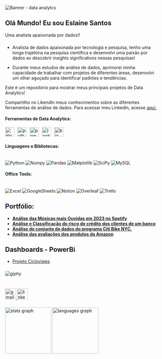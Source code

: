 ![Banner - data analytcs](https://github.com/user-attachments/assets/728e3432-2de6-445a-85ad-7cc1279f9772)
<h2 align="left">Olá Mundo! Eu sou Eslaine Santos</h2>
Uma analista apaixonada por dados!!

###

* Analista de dados apaixonada por tecnologia e pesquisa, tenho uma longa trajetória na pesquisa científica e desenvolvi uma paixão por dados ao descobrir insights significativos nessas pesquisas!

* Durante meus estudos de análise de dados, aprimorei minha capacidade de trabalhar com projetos de diferentes áreas, desenvolvi um olhar aguçado para identificar padrões e tendências.

Este é um repositório para mostrar meus principais projetos de Data Analytics!

Compartilho no LikendIn meus conhecimentos sobre as diferentes ferramentas de análise de dados. Para acessar meu LinkedIn, acesse [aqui.](https://www.linkedin.com/in/eslaine-santos-e-santos-46159a28/)

#### Ferramentas de Data Analytics:

<div align="left">
  <img src="https://cdn.jsdelivr.net/gh/devicons/devicon/icons/mysql/mysql-original.svg" height="30" alt="mysql logo"  />
  <img width="2" />
  <img src="https://cdn.jsdelivr.net/gh/devicons/devicon/icons/python/python-original.svg" height="30" alt="python logo"  />
  <img width="2" />
  <img src="https://github.com/user-attachments/assets/eee008a0-f5ed-43a1-8b56-ce67a37de27d" height="30" alt="power bi logo"  />
  <img width="2" />
  <img src="https://github.com/user-attachments/assets/1605e268-4b12-469c-bc12-b1419572a0f9" height="30" alt="looker studio logo"  />
  <img width="2" />
  <img src="https://github.com/user-attachments/assets/b1fdab1b-2e10-48e4-9596-df0cc6dbda27" height="30" alt="big query logo"  />
  <img width="2" />

#### Linguagens e Bibliotecas: 
<div style="display: inline_block"><br/>
  <img align="center" alt="Python" src="https://img.shields.io/badge/Python-3776AB?style=for-the-badge&logo=python&logoColor=white" />
  <img align="center" alt="Numpy" src="https://img.shields.io/badge/numpy-%23013243.svg?style=for-the-badge&logo=numpy&logoColor=white" />
  <img align="center" alt="Pandas" src="https://img.shields.io/badge/pandas-%23150458.svg?style=for-the-badge&logo=pandas&logoColor=white" />
  <img align="center" alt="Matplotlib" src="https://img.shields.io/badge/Matplotlib-%23ffffff.svg?style=for-the-badge&logo=Matplotlib&logoColor=black" />
  <img align="center" alt="SciPy" src="https://img.shields.io/badge/SciPy-%230C55A5.svg?style=for-the-badge&logo=scipy&logoColor=%white" />
  <img align="center" alt="MySQL" src="https://img.shields.io/badge/MySQL-00000F?style=for-the-badge&logo=mysql&logoColor=white" />


#### Office Tools:
<div style="display: inline_block"><br/>
  <img align="center" alt="Excel" src="https://img.shields.io/badge/Microsoft_Excel-217346?style=for-the-badge&logo=microsoft-excel&logoColor=white" />
  <img align="center" alt="GoogleSheets" src="https://img.shields.io/badge/Google%20Sheets-34A853?style=for-the-badge&logo=google-sheets&logoColor=white" />
  <img align="center" alt="Notion" src="https://img.shields.io/badge/Notion-000000?style=for-the-badge&logo=notion&logoColor=white" />
   <img align="center" alt="Overleaf" src="https://img.shields.io/badge/Overleaf-47A141?style=for-the-badge&logo=Overleaf&logoColor=white" />
  <img align="center" alt="Trello" src="https://img.shields.io/badge/Trello-0052CC?style=for-the-badge&logo=trello&logoColor=white" />
</div>

## Portfólio:
* [**Análise das Músicas mais Ouvidas em 2023 no Spotify**](https://github.com/annesantos1990/spotify_project.git)
* [**Análise e Classificação do risco de crédito dos clientes de um banco**](https://github.com/annesantos1990/relative_risk_project)
* [**Análise do conjunto de dados do programa Citi Bike NYC.**](https://github.com/annesantos1990/cicloviajes_project/)
* [**Análise das avaliações dos produtos da Amazon**](https://github.com/annesantos1990/amazon_project)

## Dashboards - PowerBi
* [Projeto Cicloviajes](https://app.powerbi.com/view?r=eyJrIjoiYjMyMWJhNWMtMmEwNy00MWQyLWE0MGYtMzQxOTZmN2JjYzI4IiwidCI6ImUwZjY3ODE5LTJmNmYtNDg0Mi1hZjVlLTA5ZjI4Y2U4N2U0NyJ9&pageName=97bb87652afe04456c88)






  
 
</div>

###
![giphy](https://github.com/annesantos1990/annesantos1990/assets/166059836/2dd20abe-09b1-411e-9dbe-2d15dfab18ba)


###

<br clear="both">

<div align="left">
  <a href="annesantos1990@gmail.com" target="_blank">
    <img src="https://img.shields.io/static/v1?message=Gmail&logo=gmail&label=&color=D14836&logoColor=white&labelColor=&style=for-the-badge" height="35" alt="gmail logo"  />
  </a>
  <a href="https://www.linkedin.com/in/eslaine-santos-e-santos-46159a28/" target="_blank">
    <img src="https://img.shields.io/static/v1?message=LinkedIn&logo=linkedin&label=&color=0077B5&logoColor=white&labelColor=&style=for-the-badge" height="35" alt="linkedin logo"  />
  </a>
</div>

###

<div align="left">
  <img src="https://github-readme-stats.vercel.app/api?username=annesantos1990&hide_title=false&hide_rank=false&show_icons=true&include_all_commits=true&count_private=true&disable_animations=false&theme=dracula&locale=en&hide_border=false" height="150" alt="stats graph"  />
  <img src="https://github-readme-stats.vercel.app/api/top-langs?username=annesantos1990&locale=en&hide_title=false&layout=compact&card_width=320&langs_count=5&theme=dracula&hide_border=false" height="150" alt="languages graph"  />
</div>









